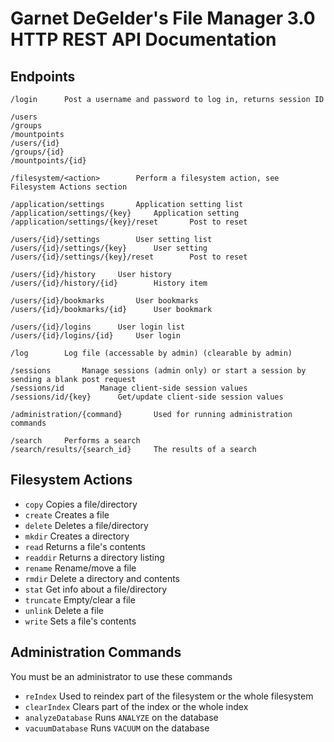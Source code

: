 Garnet DeGelder's File Manager 3.0 HTTP REST API Documentation
==============================================================

Endpoints
---------
```
/login		Post a username and password to log in, returns session ID

/users
/groups
/mountpoints
/users/{id}
/groups/{id}
/mountpoints/{id}

/filesystem/<action>		Perform a filesystem action, see Filesystem Actions section

/application/settings		Application setting list
/application/settings/{key}		Application setting
/application/settings/{key}/reset		Post to reset

/users/{id}/settings		User setting list
/users/{id}/settings/{key}		User setting
/users/{id}/settings/{key}/reset		Post to reset

/users/{id}/history		User history
/users/{id}/history/{id}		History item

/users/{id}/bookmarks		User bookmarks
/users/{id}/bookmarks/{id}		User bookmark

/users/{id}/logins		User login list
/users/{id}/logins/{id}		User login

/log		Log file (accessable by admin) (clearable by admin)

/sessions		Manage sessions (admin only) or start a session by sending a blank post request
/sessions/id		Manage client-side session values
/sessions/id/{key}		Get/update client-side session values

/administration/{command}		Used for running administration commands

/search		Performs a search
/search/results/{search_id}		The results of a search
```

Filesystem Actions
------------------

- `copy`		Copies a file/directory
- `create`		Creates a file
- `delete`		Deletes a file/directory
- `mkdir`		Creates a directory
- `read`		Returns a file's contents
- `readdir`		Returns a directory listing
- `rename`		Rename/move a file
- `rmdir`		Delete a directory and contents
- `stat`		Get info about a file/directory
- `truncate`		Empty/clear a file
- `unlink`		Delete a file
- `write`		Sets a file's contents

Administration Commands
-----------------------

You must be an administrator to use these commands

- `reIndex`		Used to reindex part of the filesystem or the whole filesystem
- `clearIndex`		Clears part of the index or the whole index
- `analyzeDatabase`		Runs `ANALYZE` on the database
- `vacuumDatabase`		Runs `VACUUM` on the database
